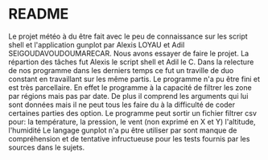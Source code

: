 # README

Le projet météo à du être fait avec le peu de connaissance sur les script shell et l'application gunplot par Alexis LOYAU et Adil SEIGOUDAVOUDOUMARECAR. Nous avons essayer de faire le projet. La répartion des tâches fut Alexis le script shell et Adil le C. Dans la relecture de nos programme dans les derniers temps ce fut un traville de duo constant en travaillant sur les même partis. Le programme n'a pu être fini et est très parcellaire. En effet le programme à la capacité de filtrer les zone par régions mais pas par date. De plus il comprend les arguments qui lui sont données mais il ne peut tous les faire du à la difficulté de coder certaines parties des option. Le programme peut sortir un fichier filtrer csv pour: la température, la pression, le vent (non exprimé en X et Y) l'altitude, l'humidité
Le langage gunplot n'a pu être utiliser par sont manque de compréhension et de tentative infructueuse pour les tests fournis par les sources dans le sujets.


